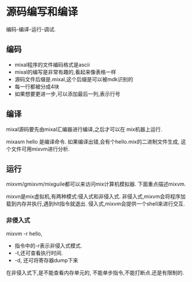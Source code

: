 # 源码编写和编译

编码-编译-运行-调试.

## 编码

- mixal程序的文件编码格式是ascii
- mixal的编写是非常有趣的,看起来像表格一样
- 源码文件后缀是.mixal,这个后缀是可以被mdk识别的
- 每一行都被分成4块
- 如果想要更进一步,可以添加最后一列,表示行号

## 编译

mixal源码要先由mixal汇编器进行编译,之后才可以在
mix机器上运行.

mixasm hello 是编译命令.
如果编译出错,会有个hello.mix的二进制文件生成,
这个文件可用mixvm进行分析.

## 运行

mixvm/gmixvm/mixguile都可以来访问mix计算机模拟器.
下面重点描述mixvm.

mixvn是mix虚拟机,有两种模式:侵入式和非侵入式.
非侵入式,mixvm会将程序加载到内存并执行,遇到hlt指令就退出.
侵入式,mixvm会提供一个shell来进行交互.

### 非侵入式

mixvm -r hello,

- 指令中的-r表示非侵入式模式.
- -t,还可查看执行时间.
- -d, 还可将寄存器dump下来

在非侵入式下,是不能查看内存单元的,
不能单步指令,不能打断点.还是有限制的.
